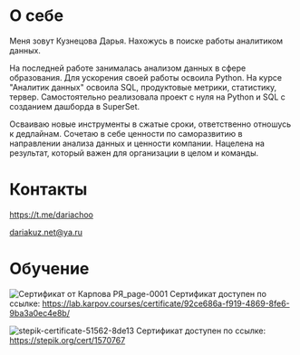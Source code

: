 # О себе
Меня зовут Кузнецова Дарья. Нахожусь в поиске работы аналитиком данных.

На последней работе занималась анализом данных в сфере образования. Для ускорения своей работы освоила Python. На курсе "Аналитик данных" освоила SQL, продуктовые метрики, статистику, тервер. 
Самостоятельно реализовала проект с нуля на Python и SQL с созданием дашборда в SuperSet.

Осваиваю новые инструменты в сжатые сроки, ответственно отношусь к дедлайнам. Сочетаю в себе ценности по саморазвитию в направлении анализа данных и ценности компании. Нацелена на результат, который важен для организации в целом и команды.


# Контакты
https://t.me/dariachoo

dariakuz.net@ya.ru


# Обучение
![Сертификат от Карпова РЯ_page-0001](https://github.com/dariachoo/My_projects/assets/140105037/1e5ddf36-dbfc-4d3b-b34f-ed20878df2d0)
Сертификат доступен по ссылке: https://lab.karpov.courses/certificate/92ce686a-f919-4869-8fe6-9ba3a0ec4e8b/

![stepik-certificate-51562-8de13](https://github.com/dariachoo/My_projects/assets/140105037/910e4d16-ed73-435e-a37e-4c40aa19764c)
Сертификат доступен по ссылке: https://stepik.org/cert/1570767
